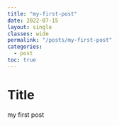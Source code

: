 ```yaml
---
title: "my-first-post"
date: 2022-07-15
layout: single
classes: wide
permalink: "/posts/my-first-post"
categories:
  - post
toc: true
---
```


# Title
my first post
